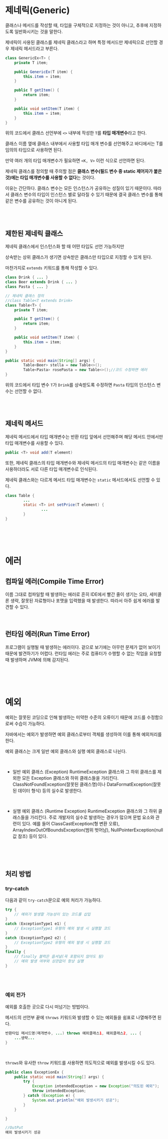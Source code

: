 # 제네릭(Generic)

클래스나 메서드를 작성할 때, 타입을 구체적으로 지정하는 것이 아니고, 추후에 지정하도록 일반화시키는 것을 말한다.

제네릭이 사용된 클래스를 제네릭 클래스라고 하며 특정 메서드만 제네릭으로 선언할 경우 제네릭 메서드라고 부른다.

```java
class GenericEx<T> {
    private T item;

    public GenericEx(T item) {
        this.item = item;
    }

    public T getItem() {
        return item;
    }

    public void setItem(T item) {
        this.item = item;
    }
}
```

위의 코드에서 클래스 선언부에 `<>` 내부에 작성한 `T`를 **타입 매개변수**라고 한다.

클래스 이름 옆에 클래스 내부에서 사용할 타입 매개 변수를 선언해주고 바디에서는 T를 임의의 타입으로 사용하면 된다.

만약 여러 개의 타입 매개변수가 필요하면 `<K, V>` 이런 식으로 선언하면 된다.

제네릭 클래스를 정의할 때 주의할 점은 **클래스 변수(필드 변수 중 static 제어자가 붙은 것)에는 타입 매개변수를 사용할 수 없다**는 것이다.

이유는 간단하다. 클래스 변수는 모든 인스턴스가 공유하는 성질이 있기 때문이다. 따라서 클래스 변수의 타입이 인스턴스 별로 달라질 수 있기 때문에 결국 클래스 변수를 통해 같은 변수를 공유하는 것이 아니게 된다.

 <br>
<br>
 
## 제한된 제네릭 클래스
제네릭 클래스에서 인스턴스화 할 때 어떤 타입도 선언 가능하지만

상속받는 상위 클래스가 생기면 상속받은 클래스만 타입으로 지정할 수 있게 된다.

마찬가지로 `extends` 키워드를 통해 작성할 수 있다.

```java
class Drink { ... }
class Beer extends Drink { ... }
class Pasta { ... }

// 제네릭 클래스 정의
//class Table<T extends Drink>
class Table<T> {
    private T item;

    public T getItem() {
        return item;
    }

    public void setItem(T item) {
        this.item = item;
    }
}

public static void main(String[] args) {
        Table<Beer> stella = new Table<>();
        Table<Pasta> rosePasta = new Table<>();//코드 수정하면 에러
}
```

위의 코드에서 타입 변수 `T`가 `Drink`를 상속받도록 수정하면 `Pasta` 타입의 인스턴스 변수는 선언할 수 없다.

 <br>
 <br>

## 제네릭 메서드

제네릭 메서드에서 타입 매개변수는 반환 타입 앞에서 선언해주며 해당 메서드 안에서만 타입 매개변수를 사용할 수 있다.

```java
public <T> void add(T element)
```

또한, 제네릭 클래스의 타입 매개변수와 제네릭 메서드의 타입 매개변수는 같은 이름을 사용하더라도 서로 다른 타입 매개변수로 인식된다.

제네릭 클래스와는 다르게 메서드 타입 매개변수는 `static` 메서드에서도 선언할 수 있다.

```java
class Table {
        ...
        static <T> int setPrice(T element) {
                ...
        }
}
```

 <br>
 <br>
 <br>

# 에러

## 컴파일 에러(Compile Time Error)

이름 그대로 컴파일할 때 발생하는 에러로 흔히 IDE에서 빨간 줄이 생기는 오타, 세미콜론 생략, 잘못된 자료형이나 포맷을 입력했을 때 발생한다. 따라서 아주 쉽게 에러를 발견할 수 있다.

 <br>

## 런타임 에러(Run Time Error)

프로그램이 실행될 때 발생하는 에러이다. 겉으로 보기에는 아무런 문제가 없어 보이기 때문에 발견하기가 어렵다. 런타임 에러는 주로 컴퓨터가 수행할 수 없는 작업을 요청할 때 발생하며 JVM에 의해 감지된다.

<br>
<br>
<br>
 
# 예외
예외는 잘못된 코딩으로 인해 발생하는 미약한 수준의 오류이기 때문에 코드를 수정함으로써 수습이 가능하다.

자바에서는 예외가 발생하면 예외 클래스로부터 객체를 생성하여 이를 통해 예외처리를 한다.

예외 클래스는 크게 일반 예외 클래스와 실행 예외 클래스로 나뉜다.

 <br>

- 일반 예외 클래스 (Exception)
  RuntimeException 클래스와 그 하위 클래스를 제외한 모든 Exception 클래스와 하위 클래스들을 가리킨다. ClassNotFoundException(잘못된 클래스명)이나 DataFormatException(잘못된 데이터 형식) 등의 실수로 발생한다.

 <br>

- 실행 예외 클래스 (Runtime Exception)
  RuntimeException 클래스와 그 하위 클래스들을 가리킨다. 주로 개발자의 실수로 발생하는 경우가 많으며 문법 요소와 관련이 있다. 예를 들어 ClassCastException(형 변환 오류), ArrayIndexOutOfBoundsException(범위 벗어남), NullPointerException(null값 참조) 등이 있다.

 <br>
 <br>
 <br>

## 처리 방법

### try-catch

다음과 같이 `try-catch`문으로 예외 처리가 가능하다.

```java
try {
    // 예외가 발생할 가능성이 있는 코드를 삽입
}
catch (ExceptionType1 e1) {
    // ExceptionType1 유형의 예외 발생 시 실행할 코드
}
catch (ExceptionType2 e2) {
    // ExceptionType2 유형의 예외 발생 시 실행할 코드
}
finally {
    // finally 블럭은 옵셔널(꼭 포함되지 않아도 됨)
    // 예외 발생 여부와 상관없이 항상 실행
}
```

<br>
<br>

### 예외 전가

예외를 호출한 곳으로 다시 떠넘기는 방법이다.

메서드의 선언부 끝에 `throws` 키워드와 발생할 수 있는 예외들을 쉼표로 나열해주면 된다.

```java
반환타입 메서드명(매개변수, ...) throws 예외클래스1, 예외클래스2, ... {
    ...생략...
}
```

<br>

`throws`와 유사한 `throw` 키워드를 사용하면 의도적으로 예외를 발생시킬 수도 있다.

```java
public class ExceptionEx {
    public static void main(String[] args) {
        try {
            Exception intendedException = new Exception("의도된 예외");
            throw intendedException;
        } catch (Exception e) {
            System.out.println("예외 발생시키기 성공");
        }
    }

}

//OutPut
예외 발생시키기 성공
```
